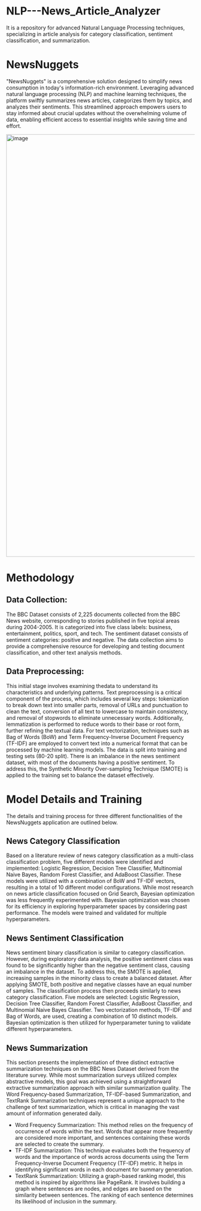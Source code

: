 # NLP---News_Article_Analyzer
 It is a repository for advanced Natural Language Processing techniques, specializing in article analysis for category classification, sentiment classification, and summarization.
# NewsNuggets

"NewsNuggets" is a comprehensive solution designed to simplify news consumption in today's information-rich environment. Leveraging advanced natural language processing (NLP) and machine learning techniques, the platform swiftly summarizes news articles, categorizes them by topics, and analyzes their sentiments. This streamlined approach empowers users to stay informed about crucial updates without the overwhelming volume of data, enabling efficient access to essential insights while saving time and effort.

<img width="1127" alt="image" src="https://github.com/Anitha-Balachandran/NLP---News_Article_Analyzer/assets/143915040/df2b888b-28a7-48aa-828b-fb4ba869a499">

# Methodology
## Data Collection: 
The BBC Dataset consists of 2,225 documents collected from the BBC News website, corresponding to stories published in five topical areas during 2004-2005. It is categorized into five class labels: business, entertainment, politics, sport, and tech. The sentiment dataset consists of sentiment categories: positive and negative. The data collection aims to provide a comprehensive resource for developing and testing document classification, and other text analysis methods.
## Data Preprocessing: 
This initial stage involves examining thedata to understand its characteristics and underlying patterns. Text preprocessing is a critical component of the process, which includes several key steps: tokenization to break down text into smaller parts, removal of URLs and punctuation to clean the text, conversion of all text to lowercase to maintain consistency, and removal of stopwords to eliminate unnecessary words. Additionally, lemmatization is performed to reduce words to their base or root form, further refining the textual data. For text vectorization, techniques such as Bag of Words (BoW) and Term Frequency-Inverse Document Frequency (TF-IDF) are employed to convert text into a numerical format that can be processed by machine learning models. The data is split into training and testing sets (80-20 split). There is an imbalance in the news sentiment dataset, with most of the documents having a positive sentiment. To address this, the Synthetic Minority Over-sampling Technique (SMOTE) is applied to the training set to balance the dataset effectively.

# Model Details and Training
The details and training process for three different functionalities of the NewsNuggets application are outlined below.

## News Category Classification 
Based on a literature review of news category classification as a multi-class classification problem, five different models were identified and implemented: Logistic Regression, Decision Tree Classifier, Multinomial Naive Bayes, Random Forest Classifier, and AdaBoost Classifier. These models were utilized with a combination of BoW and TF-IDF vectors, resulting in a total of 10 different model configurations. While most research on news article classification focused on Grid Search, Bayesian optimization was less frequently experimented with. Bayesian optimization was chosen for its efficiency in exploring hyperparameter spaces by considering past performance. The models were trained and validated for multiple hyperparameters.

## News Sentiment Classification 
News sentiment binary classification is similar to category classification. However, during exploratory data analysis, the positive sentiment class was found to be significantly higher than the negative sentiment class, causing an imbalance in the dataset. To address this, the SMOTE is applied, increasing samples in the minority class to create a balanced dataset. After applying SMOTE, both positive and negative classes have an equal number of samples. The classification process then proceeds similarly to news category classification. Five models are selected: Logistic Regression, Decision Tree Classifier, Random Forest Classifier, AdaBoost Classifier, and Multinomial Naive Bayes Classifier. Two vectorization methods, TF-IDF and Bag of Words, are used, creating a combination of 10 distinct models. Bayesian optimization is then utilized for hyperparameter tuning to validate different hyperparameters.

## News Summarization
This section presents the implementation of three distinct extractive summarization techniques on the BBC News Dataset derived from the literature survey. While most summarization surveys utilized complex abstractive models, this goal was achieved using a straightforward extractive summarization approach with similar summarization quality. The Word Frequency-based Summarization, TF-IDF-based Summarization, and TextRank Summarization techniques represent a unique approach to the challenge of text summarization, which is critical in managing the vast amount of information generated daily.
- Word Frequency Summarization: This method relies on the frequency of occurrence of words within the text. Words that appear more frequently are considered more important, and sentences containing these words are selected to create the summary.
- TF-IDF Summarization: This technique evaluates both the frequency of words and the importance of words across documents using the Term Frequency-Inverse Document Frequency (TF-IDF) metric. It helps in identifying significant words in each document for summary generation.
- TextRank Summarization: Utilizing a graph-based ranking model, this method is inspired by algorithms like PageRank. It involves building a graph where sentences are nodes, and edges are based on the similarity between sentences. The ranking of each sentence determines its likelihood of inclusion in the summary.

